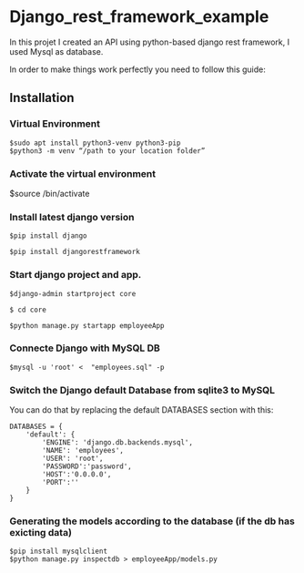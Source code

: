 # Django_rest_framework_example

In this projet I created an API using python-based django rest framework, I used Mysql as database.

In order to make things work perfectly you need to follow this guide:

## Installation

### Virtual Environment

    $sudo apt install python3-venv python3-pip
    $python3 -m venv “/path to your location folder”

### Activate the virtual environment

   $source <location folder>/bin/activate
  
### Install latest django version
  
    $pip install django

    $pip install djangorestframework

### Start django project and app.

    $django-admin startproject core

    $ cd core

    $python manage.py startapp employeeApp

### Connecte Django with MySQL DB

    $mysql -u 'root' <  "employees.sql" -p

### Switch the Django default Database from sqlite3 to MySQL

You can do that by replacing the default DATABASES section with this:

    DATABASES = {
        'default': {
            'ENGINE': 'django.db.backends.mysql',
            'NAME': 'employees',
            'USER': 'root',
            'PASSWORD':'password',
            'HOST':'0.0.0.0',
            'PORT':''
        }
    }

### Generating the models according to the database (if the db has exicting data)

    $pip install mysqlclient
    $python manage.py inspectdb > employeeApp/models.py
